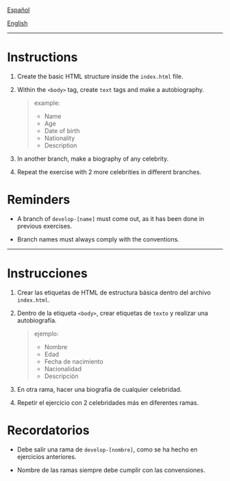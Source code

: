 [Español](#Instrucciones)

[English](#Instructions)

---

# Instructions

1. Create the basic HTML structure inside the `index.html` file.

2. Within the `<body>` tag, create `text` tags and make a autobiography.

    > example:
    >   - Name
    >   - Age
    >   - Date of birth
    >   - Nationality
    >   - Description

3. In another branch, make a biography of any celebrity.

4. Repeat the exercise with 2 more celebrities in different branches.

# Reminders

- A branch of `develop-[name]` must come out, as it has been done in previous exercises.

- Branch names must always comply with the conventions.

---

# Instrucciones

1. Crear las etiquetas de HTML de estructura básica dentro del archivo `index.html`.

2. Dentro de la etiqueta `<body>`, crear etiquetas de `texto` y realizar una autobiografía.

    > ejemplo:
    > - Nombre
    > - Edad
    > - Fecha de nacimiento
    > - Nacionalidad
    > - Descripción

3. En otra rama, hacer una biografía de cualquier celebridad.

4. Repetir el ejercicio con 2 celebridades más en diferentes ramas.

# Recordatorios

- Debe salir una rama de `develop-[nombre]`, como se ha hecho en ejercicios anteriores.

- Nombre de las ramas siempre debe cumplir con las convensiones.
